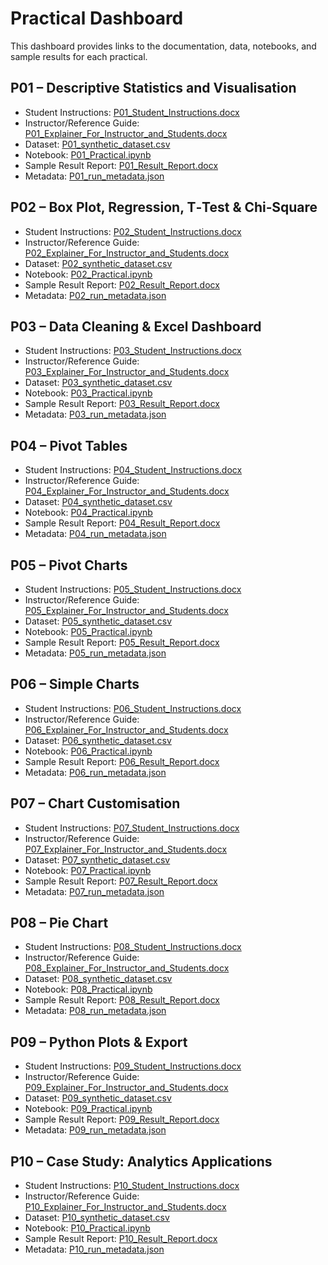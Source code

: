 # Practical Dashboard

This dashboard provides links to the documentation, data, notebooks, and sample results for each practical.

## P01 – Descriptive Statistics and Visualisation
- Student Instructions: [P01_Student_Instructions.docx](P01_Descriptive_Stats_and_Visualization/docs/P01_Student_Instructions.docx)
- Instructor/Reference Guide: [P01_Explainer_For_Instructor_and_Students.docx](P01_Descriptive_Stats_and_Visualization/docs/P01_Explainer_For_Instructor_and_Students.docx)
- Dataset: [P01_synthetic_dataset.csv](P01_Descriptive_Stats_and_Visualization/data/P01_synthetic_dataset.csv)
- Notebook: [P01_Practical.ipynb](P01_Descriptive_Stats_and_Visualization/notebooks/P01_Practical.ipynb)
- Sample Result Report: [P01_Result_Report.docx](P01_Descriptive_Stats_and_Visualization/results/P01_Result_Report.docx)
- Metadata: [P01_run_metadata.json](P01_Descriptive_Stats_and_Visualization/results/P01_run_metadata.json)

## P02 – Box Plot, Regression, T‑Test & Chi‑Square
- Student Instructions: [P02_Student_Instructions.docx](P02_Boxplot_Regression_TTest_ChiSquare/docs/P02_Student_Instructions.docx)
- Instructor/Reference Guide: [P02_Explainer_For_Instructor_and_Students.docx](P02_Boxplot_Regression_TTest_ChiSquare/docs/P02_Explainer_For_Instructor_and_Students.docx)
- Dataset: [P02_synthetic_dataset.csv](P02_Boxplot_Regression_TTest_ChiSquare/data/P02_synthetic_dataset.csv)
- Notebook: [P02_Practical.ipynb](P02_Boxplot_Regression_TTest_ChiSquare/notebooks/P02_Practical.ipynb)
- Sample Result Report: [P02_Result_Report.docx](P02_Boxplot_Regression_TTest_ChiSquare/results/P02_Result_Report.docx)
- Metadata: [P02_run_metadata.json](P02_Boxplot_Regression_TTest_ChiSquare/results/P02_run_metadata.json)

## P03 – Data Cleaning & Excel Dashboard
- Student Instructions: [P03_Student_Instructions.docx](P03_Data_Cleaning_and_Dashboard/docs/P03_Student_Instructions.docx)
- Instructor/Reference Guide: [P03_Explainer_For_Instructor_and_Students.docx](P03_Data_Cleaning_and_Dashboard/docs/P03_Explainer_For_Instructor_and_Students.docx)
- Dataset: [P03_synthetic_dataset.csv](P03_Data_Cleaning_and_Dashboard/data/P03_synthetic_dataset.csv)
- Notebook: [P03_Practical.ipynb](P03_Data_Cleaning_and_Dashboard/notebooks/P03_Practical.ipynb)
- Sample Result Report: [P03_Result_Report.docx](P03_Data_Cleaning_and_Dashboard/results/P03_Result_Report.docx)
- Metadata: [P03_run_metadata.json](P03_Data_Cleaning_and_Dashboard/results/P03_run_metadata.json)

## P04 – Pivot Tables
- Student Instructions: [P04_Student_Instructions.docx](P04_Pivot_Tables/docs/P04_Student_Instructions.docx)
- Instructor/Reference Guide: [P04_Explainer_For_Instructor_and_Students.docx](P04_Pivot_Tables/docs/P04_Explainer_For_Instructor_and_Students.docx)
- Dataset: [P04_synthetic_dataset.csv](P04_Pivot_Tables/data/P04_synthetic_dataset.csv)
- Notebook: [P04_Practical.ipynb](P04_Pivot_Tables/notebooks/P04_Practical.ipynb)
- Sample Result Report: [P04_Result_Report.docx](P04_Pivot_Tables/results/P04_Result_Report.docx)
- Metadata: [P04_run_metadata.json](P04_Pivot_Tables/results/P04_run_metadata.json)

## P05 – Pivot Charts
- Student Instructions: [P05_Student_Instructions.docx](P05_Pivot_Charts/docs/P05_Student_Instructions.docx)
- Instructor/Reference Guide: [P05_Explainer_For_Instructor_and_Students.docx](P05_Pivot_Charts/docs/P05_Explainer_For_Instructor_and_Students.docx)
- Dataset: [P05_synthetic_dataset.csv](P05_Pivot_Charts/data/P05_synthetic_dataset.csv)
- Notebook: [P05_Practical.ipynb](P05_Pivot_Charts/notebooks/P05_Practical.ipynb)
- Sample Result Report: [P05_Result_Report.docx](P05_Pivot_Charts/results/P05_Result_Report.docx)
- Metadata: [P05_run_metadata.json](P05_Pivot_Charts/results/P05_run_metadata.json)

## P06 – Simple Charts
- Student Instructions: [P06_Student_Instructions.docx](P06_Simple_Charts/docs/P06_Student_Instructions.docx)
- Instructor/Reference Guide: [P06_Explainer_For_Instructor_and_Students.docx](P06_Simple_Charts/docs/P06_Explainer_For_Instructor_and_Students.docx)
- Dataset: [P06_synthetic_dataset.csv](P06_Simple_Charts/data/P06_synthetic_dataset.csv)
- Notebook: [P06_Practical.ipynb](P06_Simple_Charts/notebooks/P06_Practical.ipynb)
- Sample Result Report: [P06_Result_Report.docx](P06_Simple_Charts/results/P06_Result_Report.docx)
- Metadata: [P06_run_metadata.json](P06_Simple_Charts/results/P06_run_metadata.json)

## P07 – Chart Customisation
- Student Instructions: [P07_Student_Instructions.docx](P07_Chart_Customisation/docs/P07_Student_Instructions.docx)
- Instructor/Reference Guide: [P07_Explainer_For_Instructor_and_Students.docx](P07_Chart_Customisation/docs/P07_Explainer_For_Instructor_and_Students.docx)
- Dataset: [P07_synthetic_dataset.csv](P07_Chart_Customisation/data/P07_synthetic_dataset.csv)
- Notebook: [P07_Practical.ipynb](P07_Chart_Customisation/notebooks/P07_Practical.ipynb)
- Sample Result Report: [P07_Result_Report.docx](P07_Chart_Customisation/results/P07_Result_Report.docx)
- Metadata: [P07_run_metadata.json](P07_Chart_Customisation/results/P07_run_metadata.json)

## P08 – Pie Chart
- Student Instructions: [P08_Student_Instructions.docx](P08_Pie_Chart/docs/P08_Student_Instructions.docx)
- Instructor/Reference Guide: [P08_Explainer_For_Instructor_and_Students.docx](P08_Pie_Chart/docs/P08_Explainer_For_Instructor_and_Students.docx)
- Dataset: [P08_synthetic_dataset.csv](P08_Pie_Chart/data/P08_synthetic_dataset.csv)
- Notebook: [P08_Practical.ipynb](P08_Pie_Chart/notebooks/P08_Practical.ipynb)
- Sample Result Report: [P08_Result_Report.docx](P08_Pie_Chart/results/P08_Result_Report.docx)
- Metadata: [P08_run_metadata.json](P08_Pie_Chart/results/P08_run_metadata.json)

## P09 – Python Plots & Export
- Student Instructions: [P09_Student_Instructions.docx](P09_Python_Plots/docs/P09_Student_Instructions.docx)
- Instructor/Reference Guide: [P09_Explainer_For_Instructor_and_Students.docx](P09_Python_Plots/docs/P09_Explainer_For_Instructor_and_Students.docx)
- Dataset: [P09_synthetic_dataset.csv](P09_Python_Plots/data/P09_synthetic_dataset.csv)
- Notebook: [P09_Practical.ipynb](P09_Python_Plots/notebooks/P09_Practical.ipynb)
- Sample Result Report: [P09_Result_Report.docx](P09_Python_Plots/results/P09_Result_Report.docx)
- Metadata: [P09_run_metadata.json](P09_Python_Plots/results/P09_run_metadata.json)

## P10 – Case Study: Analytics Applications
- Student Instructions: [P10_Student_Instructions.docx](P10_Case_Study_Analytics/docs/P10_Student_Instructions.docx)
- Instructor/Reference Guide: [P10_Explainer_For_Instructor_and_Students.docx](P10_Case_Study_Analytics/docs/P10_Explainer_For_Instructor_and_Students.docx)
- Dataset: [P10_synthetic_dataset.csv](P10_Case_Study_Analytics/data/P10_synthetic_dataset.csv)
- Notebook: [P10_Practical.ipynb](P10_Case_Study_Analytics/notebooks/P10_Practical.ipynb)
- Sample Result Report: [P10_Result_Report.docx](P10_Case_Study_Analytics/results/P10_Result_Report.docx)
- Metadata: [P10_run_metadata.json](P10_Case_Study_Analytics/results/P10_run_metadata.json)
